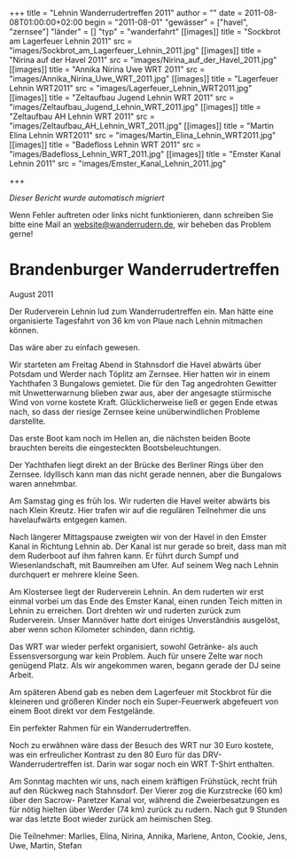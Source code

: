 +++
title = "Lehnin Wanderrudertreffen 2011"
author = ""
date = 2011-08-08T01:00:00+02:00
begin = "2011-08-01"
"gewässer" = ["havel", "zernsee"]
"länder" = []
"typ" = "wanderfahrt"
[[images]]
title = "Sockbrot am Lagerfeuer Lehnin 2011"
src = "images/Sockbrot_am_Lagerfeuer_Lehnin_2011.jpg"
[[images]]
title = "Nirina auf der Havel 2011"
src = "images/Nirina_auf_der_Havel_2011.jpg"
[[images]]
title = "Annika Nirina Uwe WRT 2011"
src = "images/Annika_Nirina_Uwe_WRT_2011.jpg"
[[images]]
title = "Lagerfeuer Lehnin WRT2011"
src = "images/Lagerfeuer_Lehnin_WRT2011.jpg"
[[images]]
title = "Zeltaufbau Jugend Lehnin WRT 2011"
src = "images/Zeltaufbau_Jugend_Lehnin_WRT_2011.jpg"
[[images]]
title = "Zeltaufbau AH Lehnin WRT 2011"
src = "images/Zeltaufbau_AH_Lehnin_WRT_2011.jpg"
[[images]]
title = "Martin Elina Lehnin WRT2011"
src = "images/Martin_Elina_Lehnin_WRT2011.jpg"
[[images]]
title = "Badefloss Lehnin WRT 2011"
src = "images/Badefloss_Lehnin_WRT_2011.jpg"
[[images]]
title = "Emster Kanal Lehnin 2011"
src = "images/Emster_Kanal_Lehnin_2011.jpg"

+++


*Dieser Bericht wurde automatisch migriert*

Wenn Fehler auftreten oder links nicht funktionieren, dann schreiben Sie bitte eine Mail an website@wanderrudern.de, wir beheben das Problem gerne!



# Brandenburger Wanderrudertreffen


August 2011

Der Ruderverein Lehnin lud zum Wanderrudertreffen ein. Man hätte eine organisierte Tagesfahrt von 36 km von Plaue nach Lehnin mitmachen können.

Das wäre aber zu einfach gewesen.

Wir starteten am Freitag Abend in Stahnsdorf die Havel abwärts über Potsdam und Werder nach Töplitz am Zernsee. Hier hatten wir in einem Yachthafen 3 Bungalows gemietet. Die für den Tag angedrohten Gewitter mit Unwetterwarnung blieben zwar aus, aber der angesagte stürmische Wind von vorne kostete Kraft. Glücklicherweise ließ er gegen Ende etwas nach, so dass der riesige Zernsee keine unüberwindlichen Probleme darstellte.

Das erste Boot kam noch im Hellen an, die nächsten beiden Boote brauchten bereits die eingesteckten Bootsbeleuchtungen.

Der Yachthafen liegt direkt an der Brücke des Berliner Rings über den Zernsee. Idyllisch kann man das nicht gerade nennen, aber die Bungalows waren annehmbar.

Am Samstag ging es früh los. Wir ruderten die Havel weiter abwärts bis nach Klein Kreutz. Hier trafen wir auf die regulären Teilnehmer die uns havelaufwärts entgegen kamen.

Nach längerer Mittagspause zweigten wir von der Havel in den Emster Kanal in Richtung Lehnin ab. Der Kanal ist nur gerade so breit, dass man mit dem Ruderboot auf ihm fahren kann. Er führt durch Sumpf und Wiesenlandschaft, mit Baumreihen am Ufer. Auf seinem Weg nach Lehnin durchquert er mehrere kleine Seen.

Am Klostersee liegt der Ruderverein Lehnin. An dem ruderten wir erst einmal vorbei um das Ende des Emster Kanal, einen runden Teich mitten in Lehnin zu erreichen. Dort drehten wir und ruderten zurück zum Ruderverein. Unser Mannöver hatte dort einiges Unverständnis ausgelöst, aber wenn schon Kilometer schinden, dann richtig.

Das WRT war wieder perfekt organisiert, sowohl Getränke- als auch Essensversorgung war kein Problem. Auch für unsere Zelte war noch genügend Platz. Als wir angekommen waren, begann gerade der DJ seine Arbeit.

Am späteren Abend gab es neben dem Lagerfeuer mit Stockbrot für die kleineren und größeren Kinder noch ein Super-Feuerwerk abgefeuert von einem Boot direkt vor dem Festgelände.

Ein perfekter Rahmen für ein Wanderrudertreffen.

Noch zu erwähnen wäre dass der Besuch des WRT nur 30 Euro kostete, was ein erfreulicher Kontrast zu den 80 Euro für das DRV- Wanderrudertreffen ist. Darin war sogar noch ein WRT T-Shirt enthalten.

Am Sonntag machten wir uns, nach einem kräftigen Frühstück, recht früh auf den Rückweg nach Stahnsdorf. Der Vierer zog die Kurzstrecke (60 km) über den Sacrow- Paretzer Kanal vor, während die Zweierbesatzungen es für nötig hielten über Werder (74 km) zurück zu rudern. Nach gut 9 Stunden war das letzte Boot wieder zurück am heimischen Steg.

Die Teilnehmer: Marlies, Elina, Nirina, Annika, Marlene, Anton, Cookie, Jens, Uwe, Martin, Stefan